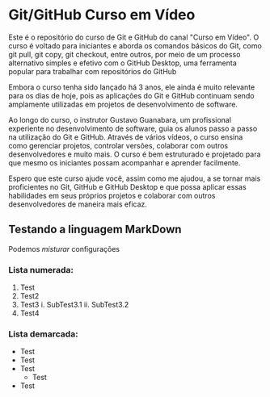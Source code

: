 # Git/GitHub Curso em Vídeo
Este é o repositório do curso de Git e GitHub do canal "Curso em Vídeo".  O curso é voltado para iniciantes e aborda os comandos básicos do Git, como git pull, git copy, git checkout, entre outros, por meio de um processo alternativo simples e efetivo com o GitHub Desktop, uma ferramenta popular para trabalhar com repositórios do GitHub

Embora o curso tenha sido lançado há 3 anos, ele ainda é muito relevante para os dias de hoje, pois as aplicações do Git e GitHub continuam sendo amplamente utilizadas em projetos de desenvolvimento de software.

Ao longo do curso, o instrutor Gustavo Guanabara, um profissional experiente no desenvolvimento de software, guia os alunos passo a passo na utilização do Git e GitHub. Através de vários vídeos, o curso ensina como gerenciar projetos, controlar versões, colaborar com outros desenvolvedores e muito mais. O curso é bem estruturado e projetado para que mesmo os iniciantes possam acompanhar e aprender facilmente.

Espero  que este curso ajude você, assim como me ajudou, a se tornar mais proficientes no Git, GitHub e GitHub Desktop e que possa aplicar essas habilidades em seus próprios projetos e colaborar com outros desenvolvedores de maneira mais eficaz.

## Testando a linguagem MarkDown

Podemos _*misturar*_ configurações

### Lista numerada:

1. Test
2. Test2
3. Test3
  i. SubTest3.1
  ii. SubTest3.2
5. Test4

### Lista demarcada:

* Test
* Test
* Test
  * Test
* Test

